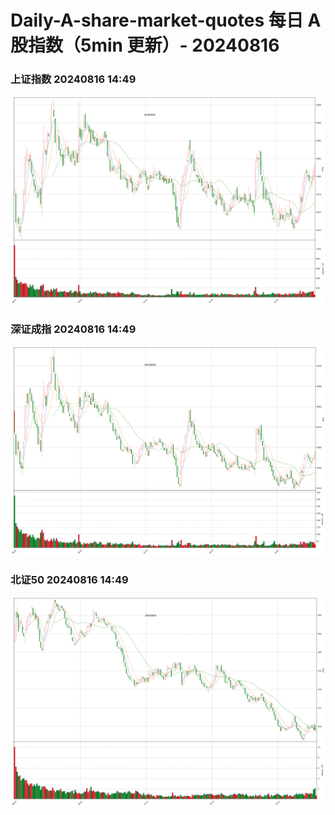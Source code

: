 
# Daily-A-share-market-quotes 每日 A 股指数（5min 更新）- 20240816

### 上证指数 20240816 14:49
![](./fig/2024/8/20240816-sh000001.png)

### 深证成指 20240816 14:49
![](./fig/2024/8/20240816-sz399001.png)

### 北证50 20240816 14:49
![](./fig/2024/8/20240816-bj899050.png)
